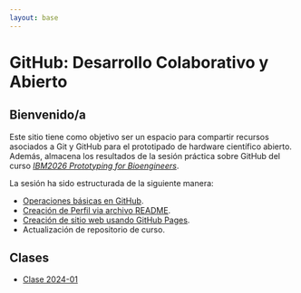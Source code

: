 ```yaml
---
layout: base
---
```

# GitHub: Desarrollo Colaborativo y Abierto



## Bienvenido/a

Este sitio tiene como objetivo ser un espacio para compartir recursos asociados a Git y GitHub para el prototipado de hardware científico abierto. Además, almacena los resultados de la sesión práctica sobre GitHub del curso _[IBM2026 Prototyping for Bioengineers](about.md)_.

La sesión ha sido estructurada de la siguiente manera:

- [Operaciones básicas en GitHub](https://github.com/skills/introduction-to-github).
- [Creación de Perfil via archivo README](https://docs.github.com/en/account-and-profile/setting-up-and-managing-your-github-profile/customizing-your-profile/managing-your-profile-readme).
- [Creación de sitio web usando GitHub Pages](https://github.com/skills/github-pages).
- Actualización de repositorio de curso.

## Clases

- [Clase 2024-01](class_2024_01.md)

